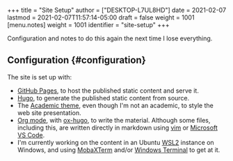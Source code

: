 +++
title = "Site Setup"
author = ["DESKTOP-L7UL8HD"]
date = 2021-02-07
lastmod = 2021-02-07T11:57:14-05:00
draft = false
weight = 1001
[menu.notes]
  weight = 1001
  identifier = "site-setup"
+++

Configuration and notes to do this again the next time I lose everything.


## Configuration {#configuration}

The site is set up with:

-   [GitHub Pages](https://pages.github.com/), to host the published static content and serve it.
-   [Hugo](https://gohugo.io/), to generate the published static content from source.
-   The [Academic theme](https://themes.gohugo.io/academic/), even though I'm not an academic, to style the web site presentation.
-   [Org mode](https://orgmode.org/), with [ox-hugo](https://ox-hugo.scripter.co/), to write the material. Although some files, including this, are written directly in markdown using [vim](https://www.vim.org/) or [Microsoft VS Code](https://code.visualstudio.com/).
-   I'm currently working on the content in an Ubuntu [WSL2](https://docs.microsoft.com/en-us/windows/wsl/) instance on Windows, and using [MobaXTerm](https://mobaxterm.mobatek.net/) and/or [Windows Terminal](https://github.com/microsoft/terminal) to get at it.
